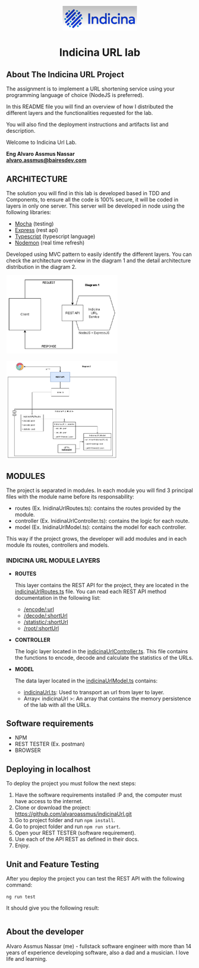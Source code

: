 <p style="text-align: center;">
  <img alt="logo" src="https://raw.githubusercontent.com/alvaroassmus/indicinaUrl/master/docs/assets/indicina.png" width="200">
</p>
<div style="text-align: center; width: 100%;"> 
  <h1>Indicina URL lab</h1>
</div>

## About The Indicina URL Project

The assignment is to implement a URL shortening service using your programming language of choice (NodeJS is preferred).

In this README file you will find an overview of how I distributed the different layers and the functionalities requested for the lab.

You will also find the deployment instructions and artifacts list and description.

Welcome to Indicina Url Lab.

**Eng Alvaro Assmus Nassar**<br/>
**alvaro.assmus@bairesdev.com**

## ARCHITECTURE

The solution you will find in this lab is developed based in TDD and Components, to ensure all the code is 100% secure, it will be coded in layers in only one server. This server will be developed in node using the following libraries:

  * <a target="_blank" href="https://www.npmjs.com/package/mocha">Mocha</a> (testing)
  * <a target="_blank" href="https://www.npmjs.com/package/express">Express</a> (rest api)
  * <a target="_blank" href="https://www.npmjs.com/package/typescript">Typescript</a> (typescript language)
  * <a target="_blank" href="https://www.npmjs.com/package/nodemon">Nodemon</a> (real time refresh)

Developed using MVC pattern to easily identify the different layers. You can check the architecture overview in the diagram 1 and the detail architecture distribution in the diagram 2.

<img alt="Diagram 1" src="https://raw.githubusercontent.com/alvaroassmus/indicinaUrl/master/docs/assets/Diagram1.png" width="300"/>
<br/>
<br/>
<img alt="Diagram 2" src="https://raw.githubusercontent.com/alvaroassmus/indicinaUrl/master/docs/assets/Diagram2.png" width="300"/>

## MODULES

The project is separated in modules. In each module you will find 3 principal files with the module name before its responsability:
- routes (Ex. InidinaUrlRoutes.ts): contains the routes provided by the module.
- controller (Ex. InidinaUrlController.ts): contains the logic for each route.
- model (Ex. InidinaUrlModel.ts): contains the model for each controller.

This way if the project grows, the developer will add modules and in each module its routes, controllers and models. 

### INDICINA URL MODULE LAYERS

  * **ROUTES**

    This layer contains the REST API for the project, they are located in the <a href="https://github.com/alvaroassmus/indicinaUrl/blob/master/indicinaUrlModule/indicinaUrlRoutes.ts" target="_blank">indicinaUrlRoutes.ts</a> file. 
    You can read each REST API method documentation in the following list:
      - [/encode/:url](https://github.com/alvaroassmus/indicinaUrl/blob/master/docs/rest/encode.md)
      - [/decode/:shortUrl](https://github.com/alvaroassmus/indicinaUrl/blob/master/docs/rest/decode.md)
      - [/statistic/:shortUrl](https://github.com/alvaroassmus/indicinaUrl/blob/master/docs/rest/statistic.md)
      - [/root/:shortUrl](https://github.com/alvaroassmus/indicinaUrl/blob/master/docs/rest/root.md)

  * **CONTROLLER**

    The logic layer located in the <a href="https://github.com/alvaroassmus/indicinaUrl/blob/master/indicinaUrlModule/indicinaUrlController.ts" target="_blank">indicinaUrlController.ts</a>. This file contains the functions to encode, decode and calculate the statistics of the URLs.  

  * **MODEL**

    The data layer located in the <a href="https://github.com/alvaroassmus/indicinaUrl/blob/master/indicinaUrlModule/indicinaUrlModel.ts" target="_blank">indicinaUrlModel.ts</a> contains:
      - <a href="https://github.com/alvaroassmus/indicinaUrl/blob/master/indicinaUrlModule/indicinaUrl.ts" target="_blank">indicinaUrl.ts</a>: Used to transport an url from layer to layer.
      - Array< indicinaUrl >: An array that contains the memory persistence of the lab with all the URLs.
      
## Software requirements

- NPM
- REST TESTER (Ex. postman)
- BROWSER

## Deploying in localhost

To deploy the project you must follow the next steps:

1. Have the software requirements installed :P and, the computer must have access to the internet.
2. Clone or download the project: https://github.com/alvaroassmus/indicinaUrl.git
3. Go to project folder and run `npm install`.
4. Go to project folder and run `npm run start`.
5. Open your REST TESTER (software requirement).
6. Use each of the API REST as defined in their docs.
7. Enjoy.

## Unit and Feature Testing

After you deploy the project you can test the REST API with the following command:

`ng run test`

It should give you the following result:

```
```

## About the developer

Alvaro Assmus Nassar (me) - fullstack software engineer with more than 14 years of experience developing software, also a dad and a musician. I love life and learning. 
